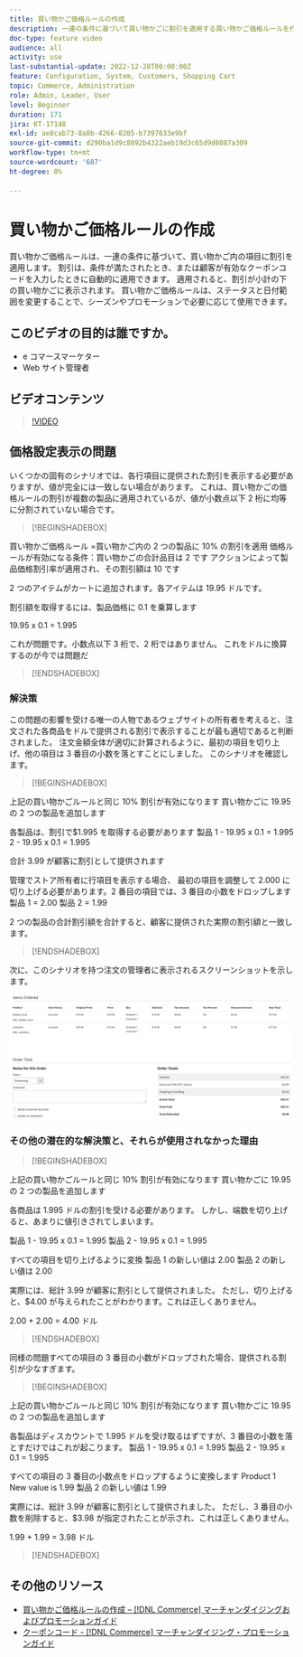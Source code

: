 ```yaml
---
title: 買い物かご価格ルールの作成
description: 一連の条件に基づいて買い物かごに割引を適用する買い物かご価格ルールを作成する方法を説明します。
doc-type: feature video
audience: all
activity: use
last-substantial-update: 2022-12-28T00:00:00Z
feature: Configuration, System, Customers, Shopping Cart
topic: Commerce, Administration
role: Admin, Leader, User
level: Beginner
duration: 171
jira: KT-17148
exl-id: ae8cab73-8a8b-4266-8205-b7397633e9bf
source-git-commit: d290ba1d9c8892b4322aeb19d3c65d9d8087a309
workflow-type: tm+mt
source-wordcount: '687'
ht-degree: 0%

---
```


# 買い物かご価格ルールの作成

買い物かご価格ルールは、一連の条件に基づいて、買い物かご内の項目に割引を適用します。 割引は、条件が満たされたとき、または顧客が有効なクーポンコードを入力したときに自動的に適用できます。 適用されると、割引が小計の下の買い物かごに表示されます。 買い物かご価格ルールは、ステータスと日付範囲を変更することで、シーズンやプロモーションで必要に応じて使用できます。

## このビデオの目的は誰ですか。

- e コマースマーケター
- Web サイト管理者

## ビデオコンテンツ

>[!VIDEO](https://video.tv.adobe.com/v/343835?quality=12&learn=on)

## 価格設定表示の問題

いくつかの固有のシナリオでは、各行項目に提供された割引を表示する必要がありますが、値が完全には一致しない場合があります。 これは、買い物かごの価格ルールの割引が複数の製品に適用されているが、値が小数点以下 2 桁に均等に分割されていない場合です。

>[!BEGINSHADEBOX]

買い物かご価格ルール =買い物かご内の 2 つの製品に 10% の割引を適用
価格ルールが有効になる条件：買い物かごの合計品目は 2 です
アクションによって製品価格割引率が適用され、その割引額は 10 です

2 つのアイテムがカートに追加されます。各アイテムは 19.95 ドルです。

割引額を取得するには、製品価格に 0.1 を乗算します

19.95 x 0.1 = 1.995

これが問題です。小数点以下 3 桁で、2 桁ではありません。 これをドルに換算するのが今では問題だ

>[!ENDSHADEBOX]

### 解決策

この問題の影響を受ける唯一の人物であるウェブサイトの所有者を考えると、注文された各商品をドルで提供される割引で表示することが最も適切であると判断されました。 注文金額全体が適切に計算されるように、最初の項目を切り上げ、他の項目は 3 番目の小数を落とすことにしました。 このシナリオを確認します。

>[!BEGINSHADEBOX]

上記の買い物かごルールと同じ 10% 割引が有効になります
買い物かごに 19.95 の 2 つの製品を追加します

各製品は、割引で$1.995 を取得する必要があります
製品 1 - 19.95 x 0.1 = 1.995
2 - 19.95 x 0.1 = 1.995

合計 3.99 が顧客に割引として提供されます

管理でストア所有者に行項目を表示する場合、
最初の項目を調整して 2.000 に切り上げる必要があります。2 番目の項目では、3 番目の小数をドロップします
製品 1 = 2.00
製品 2 = 1.99

2 つの製品の合計割引額を合計すると、顧客に提供された実際の割引額と一致します。
>[!ENDSHADEBOX]

次に、このシナリオを持つ注文の管理者に表示されるスクリーンショットを示します。

![ 管理者ビューに表示される順序付き項目の値が異なる ](../assets/commerce-admin-cart-price-rule-values-different.png)

### その他の潜在的な解決策と、それらが使用されなかった理由

>[!BEGINSHADEBOX]

上記の買い物かごルールと同じ 10% 割引が有効になります
買い物かごに 19.95 の 2 つの製品を追加します

各商品は 1.995 ドルの割引を受ける必要があります。
しかし、端数を切り上げると、あまりに値引きされてしまいます。

製品 1 - 19.95 x 0.1 = 1.995
製品 2 - 19.95 x 0.1 = 1.995

すべての項目を切り上げるように変換
製品 1 の新しい値は 2.00
製品 2 の新しい値は 2.00

実際には、総計 3.99 が顧客に割引として提供されました。
ただし、切り上げると、$4.00 が与えられたことがわかります。これは正しくありません。

2.00 + 2.00 = 4.00 ドル

>[!ENDSHADEBOX]

同様の問題すべての項目の 3 番目の小数がドロップされた場合、提供される割引が少なすぎます。

>[!BEGINSHADEBOX]

上記の買い物かごルールと同じ 10% 割引が有効になります
買い物かごに 19.95 の 2 つの製品を追加します

各製品はディスカウントで 1.995 ドルを受け取るはずですが、3 番目の小数を落とすだけではこれが起こります。
製品 1 - 19.95 x 0.1 = 1.995
製品 2 - 19.95 x 0.1 = 1.995

すべての項目の 3 番目の小数点をドロップするように変換します
Product 1 New value is 1.99
製品 2 の新しい値は 1.99

実際には、総計 3.99 が顧客に割引として提供されました。
ただし、3 番目の小数を削除すると、$3.98 が指定されたことが示され、これは正しくありません。

1.99 + 1.99 = 3.98 ドル

>[!ENDSHADEBOX]


## その他のリソース

- [ 買い物かご価格ルールの作成 –  [!DNL Commerce]  マーチャンダイジングおよびプロモーションガイド ](https://experienceleague.adobe.com/docs/commerce-admin/marketing/promotions/cart-rules/price-rules-cart-create.html)
- [ クーポンコード - [!DNL Commerce]  マーチャンダイジング・プロモーションガイド ](https://experienceleague.adobe.com/docs/commerce-admin/marketing/promotions/cart-rules/price-rules-cart-coupon.html)
